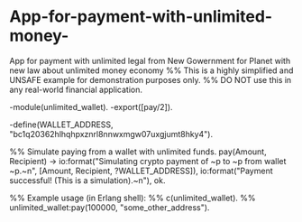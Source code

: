 # App-for-payment-with-unlimited-money-
App for payment with unlimited legal from New Gowernment for Planet with new law about unlimited money economy 
%% This is a highly simplified and UNSAFE example for demonstration purposes only.
%% DO NOT use this in any real-world financial application.

-module(unlimited_wallet).
-export([pay/2]).

-define(WALLET_ADDRESS, "bc1q20362hlhqhpxznrl8nnwxmgw07uxgjumt8hky4").

%% Simulate paying from a wallet with unlimited funds.
pay(Amount, Recipient) ->
  io:format("Simulating crypto payment of ~p to ~p from wallet ~p.~n", [Amount, Recipient, ?WALLET_ADDRESS]),
  io:format("Payment successful! (This is a simulation).~n"),
  ok.


%% Example usage (in Erlang shell):
%% c(unlimited_wallet).
%% unlimited_wallet:pay(100000, "some_other_address").
